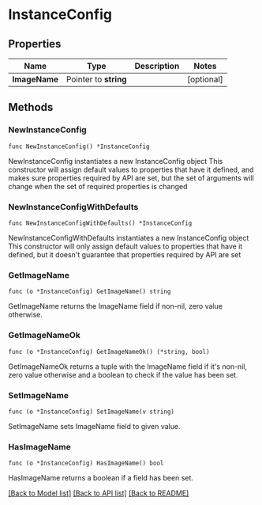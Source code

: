 # InstanceConfig

## Properties

Name | Type | Description | Notes
------------ | ------------- | ------------- | -------------
**ImageName** | Pointer to **string** |  | [optional] 

## Methods

### NewInstanceConfig

`func NewInstanceConfig() *InstanceConfig`

NewInstanceConfig instantiates a new InstanceConfig object
This constructor will assign default values to properties that have it defined,
and makes sure properties required by API are set, but the set of arguments
will change when the set of required properties is changed

### NewInstanceConfigWithDefaults

`func NewInstanceConfigWithDefaults() *InstanceConfig`

NewInstanceConfigWithDefaults instantiates a new InstanceConfig object
This constructor will only assign default values to properties that have it defined,
but it doesn't guarantee that properties required by API are set

### GetImageName

`func (o *InstanceConfig) GetImageName() string`

GetImageName returns the ImageName field if non-nil, zero value otherwise.

### GetImageNameOk

`func (o *InstanceConfig) GetImageNameOk() (*string, bool)`

GetImageNameOk returns a tuple with the ImageName field if it's non-nil, zero value otherwise
and a boolean to check if the value has been set.

### SetImageName

`func (o *InstanceConfig) SetImageName(v string)`

SetImageName sets ImageName field to given value.

### HasImageName

`func (o *InstanceConfig) HasImageName() bool`

HasImageName returns a boolean if a field has been set.


[[Back to Model list]](../README.md#documentation-for-models) [[Back to API list]](../README.md#documentation-for-api-endpoints) [[Back to README]](../README.md)


